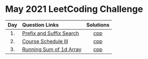 # May 2021 LeetCoding Challenge

| Day | Question Links                                                                                                                         |                     Solutions                      |
| :-: | :------------------------------------------------------------------------------------------------------------------------------------- | :------------------------------------------------: |
| 1.  | [Prefix and Suffix Search](https://leetcode.com/explore/challenge/card/may-leetcoding-challenge-2021/598/week-1-may-1st-may-7th/3728/) | [cpp](./01.%20Prefix%20and%20Suffix%20Search.cpp)  |
| 2.  | [Course Schedule III](https://leetcode.com/explore/challenge/card/may-leetcoding-challenge-2021/598/week-1-may-1st-may-7th/3729/)      |     [cpp](./02.%20Course%20Schedule%20III.cpp)     |
| 3.  | [Running Sum of 1d Array](https://leetcode.com/explore/challenge/card/may-leetcoding-challenge-2021/598/week-1-may-1st-may-7th/3730/)  | [cpp](./03.%20Running%20Sum%20of%201d%20Array.cpp) |
